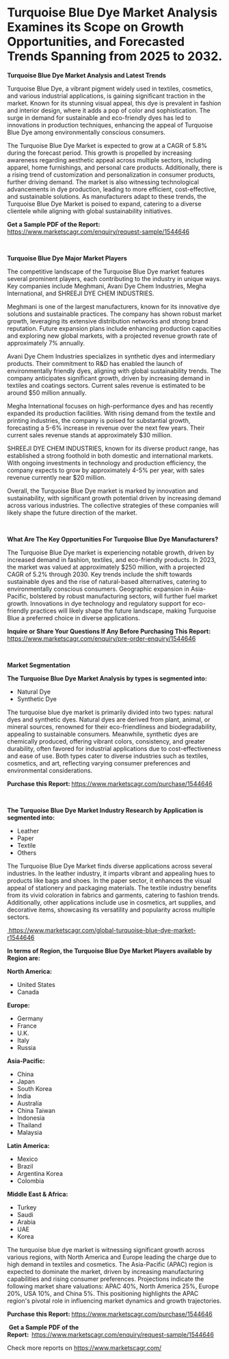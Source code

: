 <p><h1>Turquoise Blue Dye Market Analysis Examines its Scope on Growth Opportunities, and Forecasted Trends Spanning from 2025 to 2032.</h1></p><p><strong>Turquoise Blue Dye Market Analysis and Latest Trends</strong></p>
<p><p>Turquoise Blue Dye, a vibrant pigment widely used in textiles, cosmetics, and various industrial applications, is gaining significant traction in the market. Known for its stunning visual appeal, this dye is prevalent in fashion and interior design, where it adds a pop of color and sophistication. The surge in demand for sustainable and eco-friendly dyes has led to innovations in production techniques, enhancing the appeal of Turquoise Blue Dye among environmentally conscious consumers.</p><p>The Turquoise Blue Dye Market is expected to grow at a CAGR of 5.8% during the forecast period. This growth is propelled by increasing awareness regarding aesthetic appeal across multiple sectors, including apparel, home furnishings, and personal care products. Additionally, there is a rising trend of customization and personalization in consumer products, further driving demand. The market is also witnessing technological advancements in dye production, leading to more efficient, cost-effective, and sustainable solutions. As manufacturers adapt to these trends, the Turquoise Blue Dye Market is poised to expand, catering to a diverse clientele while aligning with global sustainability initiatives.</p></p>
<p><strong>Get a Sample PDF of the Report:&nbsp;</strong> <a href="https://www.marketscagr.com/enquiry/request-sample/1544646?utm_campaign=2476&utm_medium=2&utm_source=Github&utm_content=ia&utm_term=31032025&utm_id=turquoise-blue-dye">https://www.marketscagr.com/enquiry/request-sample/1544646</a></p>
<p>&nbsp;</p>
<p><strong>Turquoise Blue Dye Major Market Players</strong></p>
<p><p>The competitive landscape of the Turquoise Blue Dye market features several prominent players, each contributing to the industry in unique ways. Key companies include Meghmani, Avani Dye Chem Industries, Megha International, and SHREEJI DYE CHEM INDUSTRIES.</p><p>Meghmani is one of the largest manufacturers, known for its innovative dye solutions and sustainable practices. The company has shown robust market growth, leveraging its extensive distribution networks and strong brand reputation. Future expansion plans include enhancing production capacities and exploring new global markets, with a projected revenue growth rate of approximately 7% annually.</p><p>Avani Dye Chem Industries specializes in synthetic dyes and intermediary products. Their commitment to R&D has enabled the launch of environmentally friendly dyes, aligning with global sustainability trends. The company anticipates significant growth, driven by increasing demand in textiles and coatings sectors. Current sales revenue is estimated to be around $50 million annually.</p><p>Megha International focuses on high-performance dyes and has recently expanded its production facilities. With rising demand from the textile and printing industries, the company is poised for substantial growth, forecasting a 5-6% increase in revenue over the next few years. Their current sales revenue stands at approximately $30 million.</p><p>SHREEJI DYE CHEM INDUSTRIES, known for its diverse product range, has established a strong foothold in both domestic and international markets. With ongoing investments in technology and production efficiency, the company expects to grow by approximately 4-5% per year, with sales revenue currently near $20 million.</p><p>Overall, the Turquoise Blue Dye market is marked by innovation and sustainability, with significant growth potential driven by increasing demand across various industries. The collective strategies of these companies will likely shape the future direction of the market.</p></p>
<p>&nbsp;</p>
<p><strong>What Are The Key Opportunities For Turquoise Blue Dye Manufacturers?</strong></p>
<p><p>The Turquoise Blue Dye market is experiencing notable growth, driven by increased demand in fashion, textiles, and eco-friendly products. In 2023, the market was valued at approximately $250 million, with a projected CAGR of 5.2% through 2030. Key trends include the shift towards sustainable dyes and the rise of natural-based alternatives, catering to environmentally conscious consumers. Geographic expansion in Asia-Pacific, bolstered by robust manufacturing sectors, will further fuel market growth. Innovations in dye technology and regulatory support for eco-friendly practices will likely shape the future landscape, making Turquoise Blue a preferred choice in diverse applications.</p></p>
<p><strong>Inquire or Share Your Questions If Any Before Purchasing This Report:</strong> <a href="https://www.marketscagr.com/enquiry/pre-order-enquiry/1544646?utm_campaign=2476&utm_medium=2&utm_source=Github&utm_content=ia&utm_term=31032025&utm_id=turquoise-blue-dye">https://www.marketscagr.com/enquiry/pre-order-enquiry/1544646</a></p>
<p>&nbsp;</p>
<p><strong>Market Segmentation</strong></p>
<p><strong>The Turquoise Blue Dye Market Analysis by types is segmented into:</strong></p>
<p><ul><li>Natural Dye</li><li>Synthetic Dye</li></ul></p>
<p><p>The turquoise blue dye market is primarily divided into two types: natural dyes and synthetic dyes. Natural dyes are derived from plant, animal, or mineral sources, renowned for their eco-friendliness and biodegradability, appealing to sustainable consumers. Meanwhile, synthetic dyes are chemically produced, offering vibrant colors, consistency, and greater durability, often favored for industrial applications due to cost-effectiveness and ease of use. Both types cater to diverse industries such as textiles, cosmetics, and art, reflecting varying consumer preferences and environmental considerations.</p></p>
<p><strong>Purchase this Report:&nbsp;</strong><a href="https://www.marketscagr.com/purchase/1544646?utm_campaign=2476&utm_medium=2&utm_source=Github&utm_content=ia&utm_term=31032025&utm_id=turquoise-blue-dye">https://www.marketscagr.com/purchase/1544646</a></p>
<p>&nbsp;</p>
<p><strong>The Turquoise Blue Dye Market Industry Research by Application is segmented into:</strong></p>
<p><ul><li>Leather</li><li>Paper</li><li>Textile</li><li>Others</li></ul></p>
<p><p>The Turquoise Blue Dye Market finds diverse applications across several industries. In the leather industry, it imparts vibrant and appealing hues to products like bags and shoes. In the paper sector, it enhances the visual appeal of stationery and packaging materials. The textile industry benefits from its vivid coloration in fabrics and garments, catering to fashion trends. Additionally, other applications include use in cosmetics, art supplies, and decorative items, showcasing its versatility and popularity across multiple sectors.</p></p>
<p><a href="https://www.marketscagr.com/global-turquoise-blue-dye-market-r1544646?utm_campaign=2476&utm_medium=2&utm_source=Github&utm_content=ia&utm_term=31032025&utm_id=turquoise-blue-dye">&nbsp;https://www.marketscagr.com/global-turquoise-blue-dye-market-r1544646</a></p>
<p><strong>In terms of Region, the Turquoise Blue Dye Market Players available by Region are:</strong></p>
<p>
    <p> <strong> North America: </strong>
        <ul>
            <li>United States</li>
            <li>Canada</li>
        </ul>
        </p> 
    <p> <strong> Europe: </strong>
        <ul>
            <li>Germany</li>
            <li>France</li>
            <li>U.K.</li>
            <li>Italy</li>
            <li>Russia</li>
        </ul>
        </p> 
    <p> <strong> Asia-Pacific: </strong>
        <ul>
            <li>China</li>
            <li>Japan</li>
            <li>South Korea</li>
            <li>India</li>
            <li>Australia</li>
            <li>China Taiwan</li>
            <li>Indonesia</li>
            <li>Thailand</li>
            <li>Malaysia</li>
        </ul>
        </p> 
    <p> <strong> Latin America: </strong>
        <ul>
            <li>Mexico</li>
            <li>Brazil</li>
            <li>Argentina Korea</li>
            <li>Colombia</li>
        </ul>
        </p> 
    <p> <strong> Middle East & Africa: </strong>
        <ul>
            <li>Turkey</li>
            <li>Saudi</li>
            <li>Arabia</li>
            <li>UAE</li>
            <li>Korea</li>
        </ul>
    </p>
    </p>
<p><p>The turquoise blue dye market is witnessing significant growth across various regions, with North America and Europe leading the charge due to high demand in textiles and cosmetics. The Asia-Pacific (APAC) region is expected to dominate the market, driven by increasing manufacturing capabilities and rising consumer preferences. Projections indicate the following market share valuations: APAC 40%, North America 25%, Europe 20%, USA 10%, and China 5%. This positioning highlights the APAC region's pivotal role in influencing market dynamics and growth trajectories.</p></p>
<p><strong>Purchase this Report: </strong><a href="https://www.marketscagr.com/purchase/1544646?utm_campaign=2476&utm_medium=2&utm_source=Github&utm_content=ia&utm_term=31032025&utm_id=turquoise-blue-dye">https://www.marketscagr.com/purchase/1544646</a></p>
<p>&nbsp;<strong>Get a Sample PDF of the Report:&nbsp;&nbsp;</strong><a href="https://www.marketscagr.com/enquiry/request-sample/1544646?utm_campaign=2476&utm_medium=2&utm_source=Github&utm_content=ia&utm_term=31032025&utm_id=turquoise-blue-dye">https://www.marketscagr.com/enquiry/request-sample/1544646</a></p>
<p><strong></strong></p>
<p>Check more reports on <a href="https://www.marketscagr.com/?utm_campaign=2476&utm_medium=2&utm_source=Github&utm_content=ia&utm_term=31032025&utm_id=turquoise-blue-dye">https://www.marketscagr.com/</a></p>